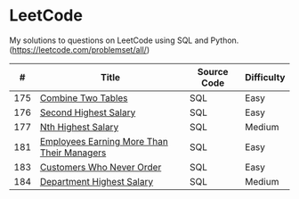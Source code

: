 # LeetCode
My solutions to questions on LeetCode using SQL and Python.
(https://leetcode.com/problemset/all/)


| # | Title | Source Code | Difficulty |
|---| ----- | -------- | ---------- |
|175|[Combine Two Tables](https://leetcode.com/problems/combine-two-tables/)| SQL|Easy|
|176|[Second Highest Salary](https://leetcode.com/problems/second-highest-salary/)| SQL|Easy|
|177|[Nth Highest Salary](https://leetcode.com/problems/nth-highest-salary/)| SQL|Medium|
|181|[Employees Earning More Than Their Managers](https://leetcode.com/problems/employees-earning-more-than-their-managers/)| SQL|Easy|
|183|[Customers Who Never Order](https://leetcode.com/problems/customers-who-never-order/)|SQL|Easy|
|184|[Department Highest Salary](https://leetcode.com/problems/department-highest-salary/)|SQL|Medium|


